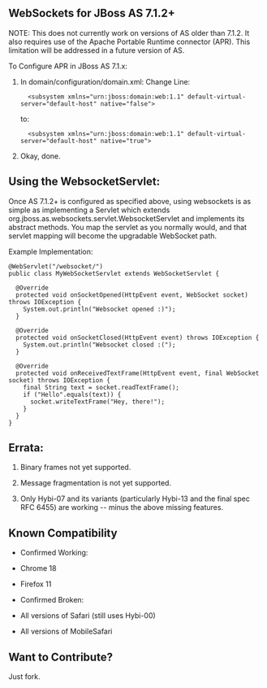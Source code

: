 WebSockets for JBoss AS 7.1.2+
------------------------------

NOTE: This does not currently work on versions of AS older than 7.1.2. It also requires use of the Apache Portable
Runtime connector (APR). This limitation will be addressed in a future version of AS.

To Configure APR in JBoss AS 7.1.x:

1. In domain/configuration/domain.xml: Change Line:

         <subsystem xmlns="urn:jboss:domain:web:1.1" default-virtual-server="default-host" native="false">           

    to:

         <subsystem xmlns="urn:jboss:domain:web:1.1" default-virtual-server="default-host" native="true">

2. Okay, done. 



Using the WebsocketServlet:
---------------------------

Once AS 7.1.2+ is configured as specified above, using websockets is as simple as implementing a Servlet which
extends org.jboss.as.websockets.servlet.WebsocketServlet and implements its abstract methods. You map the servlet
as you normally would, and that servlet mapping will become the upgradable WebSocket path.

Example Implementation:

    @WebServlet("/websocket/")
    public class MyWebSocketServlet extends WebSocketServlet {

      @Override
      protected void onSocketOpened(HttpEvent event, WebSocket socket) throws IOException {
        System.out.println("Websocket opened :)");
      }

      @Override
      protected void onSocketClosed(HttpEvent event) throws IOException {
        System.out.println("Websocket closed :(");
      }

      @Override
      protected void onReceivedTextFrame(HttpEvent event, final WebSocket socket) throws IOException {
        final String text = socket.readTextFrame();
        if ("Hello".equals(text)) {
          socket.writeTextFrame("Hey, there!");
        }
      }
    }



Errata:
-------

1. Binary frames not yet supported.

2. Message fragmentation is not yet supported.

3. Only Hybi-07 and its variants (particularly Hybi-13 and the final spec RFC 6455) are working -- minus the above 
   missing features. 

Known Compatibility
----------------------
- Confirmed Working:
 - Chrome 18
 - Firefox 11
   
- Confirmed Broken:
 - All versions of Safari (still uses Hybi-00)
 - All versions of MobileSafari

Want to Contribute?
-------------------

Just fork. 
